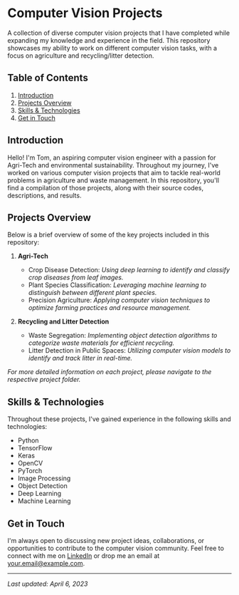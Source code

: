 # Computer Vision Projects

A collection of diverse computer vision projects that I have completed while expanding my knowledge and experience in the field. This repository showcases my ability to work on different computer vision tasks, with a focus on agriculture and recycling/litter detection.

## Table of Contents

1. [Introduction](#introduction)
2. [Projects Overview](#projects-overview)
3. [Skills & Technologies](#skills--technologies)
4. [Get in Touch](#get-in-touch)

## Introduction

Hello! I'm Tom, an aspiring computer vision engineer with a passion for Agri-Tech and environmental sustainability. Throughout my journey, I've worked on various computer vision projects that aim to tackle real-world problems in agriculture and waste management. In this repository, you'll find a compilation of those projects, along with their source codes, descriptions, and results.

## Projects Overview

Below is a brief overview of some of the key projects included in this repository:

1. **Agri-Tech**
   - Crop Disease Detection: _Using deep learning to identify and classify crop diseases from leaf images._
   - Plant Species Classification: _Leveraging machine learning to distinguish between different plant species._
   - Precision Agriculture: _Applying computer vision techniques to optimize farming practices and resource management._

2. **Recycling and Litter Detection**
   - Waste Segregation: _Implementing object detection algorithms to categorize waste materials for efficient recycling._
   - Litter Detection in Public Spaces: _Utilizing computer vision models to identify and track litter in real-time._

_For more detailed information on each project, please navigate to the respective project folder._

## Skills & Technologies

Throughout these projects, I've gained experience in the following skills and technologies:

- Python
- TensorFlow
- Keras
- OpenCV
- PyTorch
- Image Processing
- Object Detection
- Deep Learning
- Machine Learning

## Get in Touch

I'm always open to discussing new project ideas, collaborations, or opportunities to contribute to the computer vision community. Feel free to connect with me on [LinkedIn](https://www.linkedin.com/in/your-profile/) or drop me an email at [your.email@example.com](mailto:your.email@example.com).

---

_Last updated: April 6, 2023_
